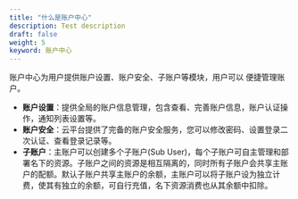 ```yaml
---
title: "什么是账户中心"
description: Test description
draft: false
weight: 5
keyword: 账户中心
---
```


账户中心为用户提供账户设置、账户安全、子账户等模块，用户可以 便捷管理账户。

- **账户设置**：提供全局的账户信息管理，包含查看、完善账户信息，账户认证操作，通知列表设置等。
- **账户安全**：云平台提供了完备的账户安全服务，您可以修改密码、设置登录二次认证、查看登录记录等。
- **子账户**：主账户可以创建多个子账户(Sub User)，每个子账户可自主管理和部署名下的资源。子账户之间的资源是相互隔离的，同时所有子账户会共享主账户的配额。默认子账户共享主账户的余额，主账户可以将子账户设为独立计费，使其有独立的余额，可自行充值，名下资源消费也从其余额中扣除。

